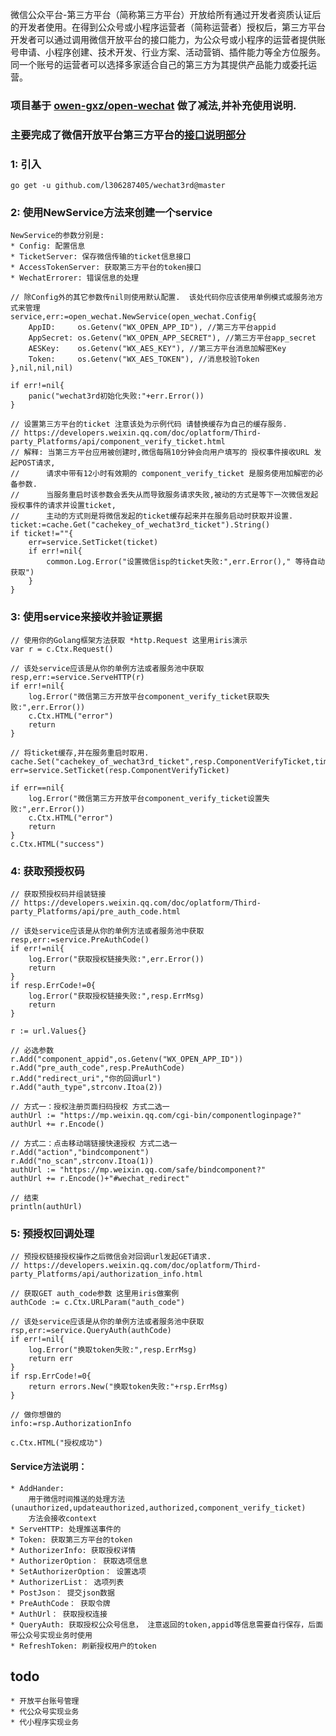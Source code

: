 微信公众平台-第三方平台（简称第三方平台）开放给所有通过开发者资质认证后的开发者使用。在得到公众号或小程序运营者（简称运营者）授权后，第三方平台开发者可以通过调用微信开放平台的接口能力，为公众号或小程序的运营者提供账号申请、小程序创建、技术开发、行业方案、活动营销、插件能力等全方位服务。同一个账号的运营者可以选择多家适合自己的第三方为其提供产品能力或委托运营。

### 项目基于 [owen-gxz/open-wechat](https://github.com/owen-gxz/open-wechat) 做了减法,并补充使用说明.

### 主要完成了微信开放平台第三方平台的[接口说明部分](https://developers.weixin.qq.com/doc/oplatform/Third-party_Platforms/api/component_verify_ticket.html)

### 1: 引入
    go get -u github.com/l306287405/wechat3rd@master

### 2: 使用NewService方法来创建一个service
    NewService的参数分别是:
    * Config: 配置信息
    * TicketServer: 保存微信传输的ticket信息接口
    * AccessTokenServer: 获取第三方平台的token接口
    * WechatErrorer: 错误信息的处理

    // 除Config外的其它参数传nil则使用默认配置.  该处代码你应该使用单例模式或服务池方式来管理
    service,err:=open_wechat.NewService(open_wechat.Config{
        AppID:     os.Getenv("WX_OPEN_APP_ID"), //第三方平台appid
        AppSecret: os.Getenv("WX_OPEN_APP_SECRET"), //第三方平台app_secret
        AESKey:    os.Getenv("WX_AES_KEY"), //第三方平台消息加解密Key
        Token:     os.Getenv("WX_AES_TOKEN"), //消息校验Token
    },nil,nil,nil)

    if err!=nil{
        panic("wechat3rd初始化失败:"+err.Error())
    }

    // 设置第三方平台的ticket 注意该处为示例代码 请替换缓存为自己的缓存服务.
    // https://developers.weixin.qq.com/doc/oplatform/Third-party_Platforms/api/component_verify_ticket.html
    // 解释: 当第三方平台应用被创建时,微信每隔10分钟会向用户填写的 授权事件接收URL 发起POST请求,
    //      请求中带有12小时有效期的 component_verify_ticket 是服务使用加解密的必备参数.
    //      当服务重启时该参数会丢失从而导致服务请求失败,被动的方式是等下一次微信发起授权事件的请求并设置ticket,
    //      主动的方式则是将微信发起的ticket缓存起来并在服务启动时获取并设置.
    ticket:=cache.Get("cachekey_of_wechat3rd_ticket").String()
    if ticket!=""{
        err=service.SetTicket(ticket)
        if err!=nil{
            common.Log.Error("设置微信isp的ticket失败:",err.Error()," 等待自动获取")
        }
    }

### 3: 使用service来接收并验证票据
    // 使用你的Golang框架方法获取 *http.Request 这里用iris演示
    var r = c.Ctx.Request()
    
    // 该处service应该是从你的单例方法或者服务池中获取
    resp,err:=service.ServeHTTP(r)
	if err!=nil{
		log.Error("微信第三方开放平台component_verify_ticket获取失败:",err.Error())
		c.Ctx.HTML("error")
		return
	}

    // 将ticket缓存,并在服务重启时取用.
	cache.Set("cachekey_of_wechat3rd_ticket",resp.ComponentVerifyTicket,time.Hour*12)
	err=service.SetTicket(resp.ComponentVerifyTicket)

    if err==nil{
        log.Error("微信第三方开放平台component_verify_ticket设置失败:",err.Error())
        c.Ctx.HTML("error")
        return
    }
    c.Ctx.HTML("success")

### 4: 获取预授权码
    // 获取预授权码并组装链接
    // https://developers.weixin.qq.com/doc/oplatform/Third-party_Platforms/api/pre_auth_code.html

    // 该处service应该是从你的单例方法或者服务池中获取
	resp,err:=service.PreAuthCode()
	if err!=nil{
		log.Error("获取授权链接失败:",err.Error())
		return
	}
	if resp.ErrCode!=0{
		log.Error("获取授权链接失败:",resp.ErrMsg)
		return
	}

    r := url.Values{}

    // 必选参数
	r.Add("component_appid",os.Getenv("WX_OPEN_APP_ID"))
	r.Add("pre_auth_code",resp.PreAuthCode)
	r.Add("redirect_uri","你的回调url")
	r.Add("auth_type",strconv.Itoa(2))

    // 方式一：授权注册页面扫码授权 方式二选一
    authUrl := "https://mp.weixin.qq.com/cgi-bin/componentloginpage?"
    authUrl += r.Encode()

    // 方式二：点击移动端链接快速授权 方式二选一
    r.Add("action","bindcomponent")
    r.Add("no_scan",strconv.Itoa(1))
    authUrl := "https://mp.weixin.qq.com/safe/bindcomponent?"
    authUrl += r.Encode()+"#wechat_redirect"

    // 结束
    println(authUrl)

### 5: 预授权回调处理
    // 预授权链接授权操作之后微信会对回调url发起GET请求.
    // https://developers.weixin.qq.com/doc/oplatform/Third-party_Platforms/api/authorization_info.html
    
    // 获取GET auth_code参数 这里用iris做案例
    authCode := c.Ctx.URLParam("auth_code")

    // 该处service应该是从你的单例方法或者服务池中获取
    rsp,err:=service.QueryAuth(authCode)
    if err!=nil{
		log.Error("换取token失败:",resp.ErrMsg)
        return err
    }
	if rsp.ErrCode!=0{
		return errors.New("换取token失败:"+rsp.ErrMsg)
	}

    // 做你想做的
    info:=rsp.AuthorizationInfo

	c.Ctx.HTML("授权成功")

#### Service方法说明：
    * AddHander: 
        用于微信时间推送的处理方法(unauthorized,updateauthorized,authorized,component_verify_ticket)
        方法会接收context
    * ServeHTTP: 处理推送事件的
    * Token: 获取第三方平台的token
    * AuthorizerInfo: 获取授权详情
    * AuthorizerOption： 获取选项信息
    * SetAuthorizerOption： 设置选项
    * AuthorizerList： 选项列表
    * PostJson： 提交json数据
    * PreAuthCode： 获取令牌
    * AuthUrl： 获取授权连接
    * QueryAuth: 获取授权公众号信息， 注意返回的token,appid等信息需要自行保存，后面带公众号实现业务时使用
    * RefreshToken: 刷新授权用户的token

## todo 
    * 开放平台账号管理
    * 代公众号实现业务
    * 代小程序实现业务

